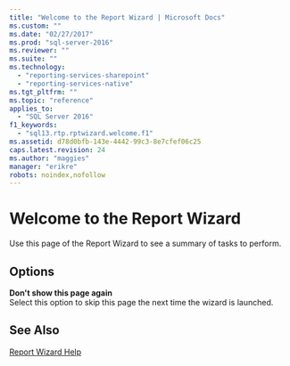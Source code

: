 ```yaml
---
title: "Welcome to the Report Wizard | Microsoft Docs"
ms.custom: ""
ms.date: "02/27/2017"
ms.prod: "sql-server-2016"
ms.reviewer: ""
ms.suite: ""
ms.technology: 
  - "reporting-services-sharepoint"
  - "reporting-services-native"
ms.tgt_pltfrm: ""
ms.topic: "reference"
applies_to: 
  - "SQL Server 2016"
f1_keywords: 
  - "sql13.rtp.rptwizard.welcome.f1"
ms.assetid: d78d0bfb-143e-4442-99c3-8e7cfef06c25
caps.latest.revision: 24
ms.author: "maggies"
manager: "erikre"
robots: noindex,nofollow
---
```

# Welcome to the Report Wizard
  Use this page of the Report Wizard to see a summary of tasks to perform.  
  
## Options  
 **Don't show this page again**  
 Select this option to skip this page the next time the wizard is launched.  
  
## See Also  
 [Report Wizard Help](../a9retired/report-wizard-help.md)  
  
  